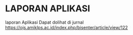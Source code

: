 # LAPORAN APLIKASI
laporan Aplikasi Dapat dolihat di jurnal https://ojs.amiklps.ac.id/index.php/bisenter/article/view/122
